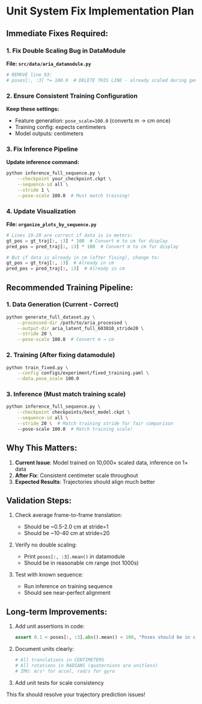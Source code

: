 # Unit System Fix Implementation Plan

## Immediate Fixes Required:

### 1. Fix Double Scaling Bug in DataModule

**File: `src/data/aria_datamodule.py`**
```python
# REMOVE line 93:
# poses[:, :3] *= 100.0  # DELETE THIS LINE - already scaled during generation!
```

### 2. Ensure Consistent Training Configuration

**Keep these settings:**
- Feature generation: `pose_scale=100.0` (converts m → cm once)
- Training config: expects centimeters
- Model outputs: centimeters

### 3. Fix Inference Pipeline

**Update inference command:**
```bash
python inference_full_sequence.py \
    --checkpoint your_checkpoint.ckpt \
    --sequence-id all \
    --stride 1 \
    --pose-scale 100.0  # Must match training!
```

### 4. Update Visualization

**File: `organize_plots_by_sequence.py`**
```python
# Lines 19-20 are correct if data is in meters:
gt_pos = gt_traj[:, :3] * 100  # Convert m to cm for display
pred_pos = pred_traj[:, :3] * 100  # Convert m to cm for display

# But if data is already in cm (after fixing), change to:
gt_pos = gt_traj[:, :3]  # Already in cm
pred_pos = pred_traj[:, :3]  # Already in cm
```

## Recommended Training Pipeline:

### 1. Data Generation (Current - Correct)
```bash
python generate_full_dataset.py \
    --processed-dir /path/to/aria_processed \
    --output-dir aria_latent_full_603010_stride20 \
    --stride 20 \
    --pose-scale 100.0  # Convert m → cm
```

### 2. Training (After fixing datamodule)
```bash
python train_fixed.py \
    --config configs/experiment/fixed_training.yaml \
    --data.pose_scale 100.0
```

### 3. Inference (Must match training scale)
```bash
python inference_full_sequence.py \
    --checkpoint checkpoints/best_model.ckpt \
    --sequence-id all \
    --stride 20 \  # Match training stride for fair comparison
    --pose-scale 100.0  # Match training scale!
```

## Why This Matters:

1. **Current Issue**: Model trained on 10,000× scaled data, inference on 1× data
2. **After Fix**: Consistent centimeter scale throughout
3. **Expected Results**: Trajectories should align much better

## Validation Steps:

1. Check average frame-to-frame translation:
   - Should be ~0.5-2.0 cm at stride=1
   - Should be ~10-40 cm at stride=20

2. Verify no double scaling:
   - Print `poses[:, :3].mean()` in datamodule
   - Should be in reasonable cm range (not 1000s)

3. Test with known sequence:
   - Run inference on training sequence
   - Should see near-perfect alignment

## Long-term Improvements:

1. Add unit assertions in code:
   ```python
   assert 0.1 < poses[:, :3].abs().mean() < 100, "Poses should be in cm"
   ```

2. Document units clearly:
   ```python
   # All translations in CENTIMETERS
   # All rotations in RADIANS (quaternions are unitless)
   # IMU: m/s² for accel, rad/s for gyro
   ```

3. Add unit tests for scale consistency

This fix should resolve your trajectory prediction issues!